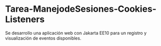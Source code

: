 # Tarea-ManejodeSesiones-Cookies-Listeners
Se desarrollo una aplicación web con Jakarta EE10 para un registro y visualización de eventos disponibles.
